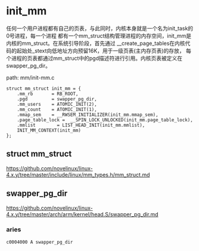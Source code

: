 init_mm
========================================

任何一个用户进程都有自己的页表，与此同时，内核本身就是一个名为init_task的0号进程，每一个进程
都有一个mm_struct结构管理进程的内存空间，init_mm是内核的mm_struct。在系统引导阶段，首先通过
__create_page_tables在内核代码的起始处_stext向低地址方向预留16K，用于一级页表(主内存页表)的存放，
每个进程的页表都通过mm_struct中的pgd描述符进行引用。内核页表被定义在swapper_pg_dir。

path: mm/init-mm.c
```
struct mm_struct init_mm = {
    .mm_rb       = RB_ROOT,
    .pgd         = swapper_pg_dir,
    .mm_users    = ATOMIC_INIT(2),
    .mm_count    = ATOMIC_INIT(1),
    .mmap_sem    = __RWSEM_INITIALIZER(init_mm.mmap_sem),
    .page_table_lock =  __SPIN_LOCK_UNLOCKED(init_mm.page_table_lock),
    .mmlist        = LIST_HEAD_INIT(init_mm.mmlist),
    INIT_MM_CONTEXT(init_mm)
};
```

struct mm_struct
----------------------------------------

https://github.com/novelinux/linux-4.x.y/tree/master/include/linux/mm_types.h/mm_struct.md

swapper_pg_dir
----------------------------------------

https://github.com/novelinux/linux-4.x.y/tree/master/arch/arm/kernel/head.S/swapper_pg_dir.md

### aries

```
c0004000 A swapper_pg_dir
```